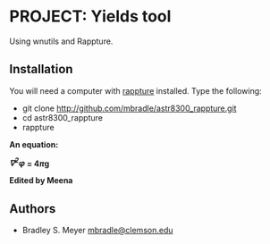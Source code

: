 PROJECT: Yields tool
========

Using wnutils and Rappture.

Installation
------------

You will need a computer with [rappture](https://nanohub.org/infrastructure/rappture/) installed.  Type the following:

* git clone http://github.com/mbradle/astr8300_rappture.git
* cd astr8300_rappture
* rappture

<b>An equation: 

<em>&nabla;<sup>2</sup>&phi;</em> = 4<em>&pi;</em>g

Edited by Meena </b>


Authors
-------

- Bradley S. Meyer <mbradle@clemson.edu>

